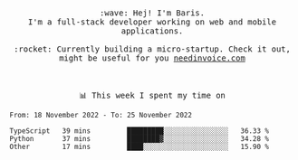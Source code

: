 <p align="center">
  <br><br>
  <samp>
    :wave: Hej! I'm Baris.
    <br>I'm a full-stack developer working on web and mobile applications.
       <br><br>:rocket: Currently building a micro-startup. Check it out, might be useful for you <a href="https://needinvoice.com/" target="_blank">needinvoice.com</a>

  </samp>
 <br><br><br>
</p>
<p align=center><samp>📊  This week I spent my time on</samp></p>


<!--START_SECTION:waka-->

```text
From: 18 November 2022 - To: 25 November 2022

TypeScript   39 mins         █████████░░░░░░░░░░░░░░░░   36.33 %
Python       37 mins         ████████▓░░░░░░░░░░░░░░░░   34.28 %
Other        17 mins         ████░░░░░░░░░░░░░░░░░░░░░   15.90 %
```

<!--END_SECTION:waka-->


